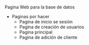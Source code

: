 Pagina Web para la base de datos

- Paginas por hacer
  * Pagina de inicio se sesión
  * Pagina de creación de usuarios
  * Pagina principal
  * Pagina de adición de cliente
